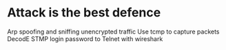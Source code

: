 # Attack is the best defence
Arp spoofing and sniffing unencrypted traffic
        Use tcmp to capture packets 
        DecodE STMP login password to Telnet with wireshark
